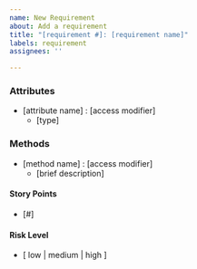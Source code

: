 ```yaml
---
name: New Requirement
about: Add a requirement
title: "[requirement #]: [requirement name]"
labels: requirement
assignees: ''

---
```


### Attributes
- [attribute name] : [access modifier]
    - [type]

### Methods
- [method name] : [access modifier]
    - [brief description]

#### Story Points
- [#]

#### Risk Level
- [ low | medium | high ]
